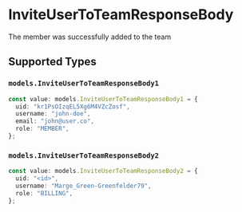 # InviteUserToTeamResponseBody

The member was successfully added to the team


## Supported Types

### `models.InviteUserToTeamResponseBody1`

```typescript
const value: models.InviteUserToTeamResponseBody1 = {
  uid: "kr1PsOIzqEL5Xg6M4VZcZosf",
  username: "john-doe",
  email: "john@user.co",
  role: "MEMBER",
};
```

### `models.InviteUserToTeamResponseBody2`

```typescript
const value: models.InviteUserToTeamResponseBody2 = {
  uid: "<id>",
  username: "Marge_Green-Greenfelder79",
  role: "BILLING",
};
```


